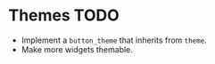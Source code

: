 # Themes TODO

* Implement a `button_theme` that inherits from `theme`.
* Make more widgets themable.